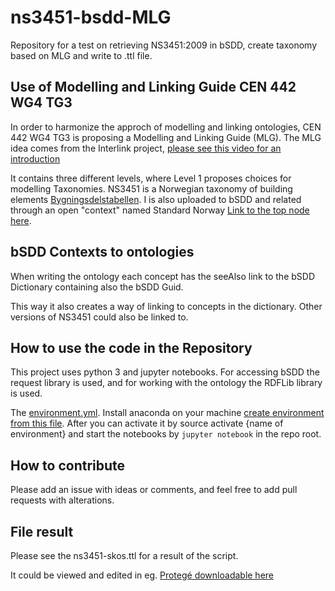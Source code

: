 # ns3451-bsdd-MLG
Repository for a test on retrieving NS3451:2009 in bSDD, create taxonomy based on MLG and write to .ttl file.

## Use of Modelling and Linking Guide CEN 442 WG4 TG3

In order to harmonize the approch of modelling and linking ontologies, CEN 442 WG4 TG3 is proposing a Modelling and Linking Guide (MLG). The MLG idea comes from the Interlink project, [please see this video for an introduction](https://www.youtube.com/embed/aKlc4Cj9lmw)

It contains three different levels, where Level 1 proposes choices for modelling Taxonomies. NS3451 is a Norwegian taxonomy of building elements [Bygningsdelstabellen](https://www.standard.no/fagomrader/bygg-anlegg-og-eiendom/ns-3420-/ns-3450----ns-3451---ns-3459-2/). I is also uploaded to bSDD and related through an open "context" named Standard Norway [Link to the top node here](http://bsdd.buildingsmart.org/#concept/details/3qhov7DEn0ORoAeFXLyfC3).

## bSDD Contexts to ontologies
When writing the ontology each concept has the seeAlso link to the bSDD Dictionary containing also the bSDD Guid.

This way it also creates a way of linking to concepts in the dictionary. Other versions of NS3451 could also be linked to.

## How to use the code in the Repository

This project uses python 3 and jupyter notebooks. For accessing bSDD the request library is used, and for working with the ontology the RDFLib library is used.

The [environment.yml](environment.yml). Install anaconda on your machine [create environment from this file](https://docs.conda.io/projects/conda/en/latest/user-guide/tasks/manage-environments.html#creating-an-environment-from-an-environment-yml-file). After you can activate it by source activate {name of environment} and start the notebooks by ```jupyter notebook``` in the repo root.

## How to contribute
Please add an issue with ideas or comments, and feel free to add pull requests with alterations.

## File result
Please see the ns3451-skos.ttl for a result of the script.

It could be viewed and edited in eg. [Protegé downloadable here](https://protege.stanford.edu/)
